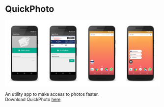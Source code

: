 # QuickPhoto

![alt text](https://raw.githubusercontent.com/OhMyLob/QuickPhoto/master/art/demo.png)

An utility app to make access to photos faster. 
<br>
Download QuickPhoto [here](https://play.google.com/store/apps/details?id=ml.matteolobello.quickphoto)
